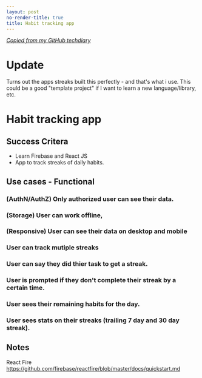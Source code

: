 ```yaml
---
layout: post
no-render-title: true
title: Habit tracking app
---
```


_[Copied from my GitHub techdiary](https://github.com/idvorkin/techdiary/blob/master/streaks.md)_

# Update

Turns out the apps streaks built this perfectly - and that's what i use. This could be a good "template project" if I want to learn a new language/library, etc.

# Habit tracking app

## Success Critera

- Learn Firebase and React JS
- App to track streaks of daily habits.

## Use cases - Functional

### (AuthN/AuthZ) Only authorized user can see their data.

### (Storage) User can work offline,

### (Responsive) User can see their data on desktop and mobile

### User can track mutiple streaks

### User can say they did thier task to get a streak.

### User is prompted if they don't complete their streak by a certain time.

### User sees their remaining habits for the day.

### User sees stats on their streaks (trailing 7 day and 30 day streak).

## Notes

React Fire
https://github.com/firebase/reactfire/blob/master/docs/quickstart.md
